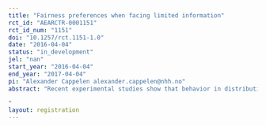 ```yaml
---
title: "Fairness preferences when facing limited information"
rct_id: "AEARCTR-0001151"
rct_id_num: "1151"
doi: "10.1257/rct.1151-1.0"
date: "2016-04-04"
status: "in_development"
jel: "nan"
start_year: "2016-04-04"
end_year: "2017-04-04"
pi: "Alexander Cappelen alexander.cappelen@nhh.no"
abstract: "Recent experimental studies show that behavior in distributional situations can be traced back to a variety of fairness ideals and that the majority of people can be characterized as meritocrats distinguishing between personal factors (effort and talent) and impersonal factors (luck) when it comes to the attribution of responsibility for an outcome. However, in many situations the extend to which an achievement is determined by an individual's performance or luck is not directly observable and often remains unknown. In this project, we therefore aim to answer the following research question: What happens to people's willingness to redistribute earnings if there exists uncertainty about the role of luck and merit in the production of these earnings?
"
layout: registration
---
```


